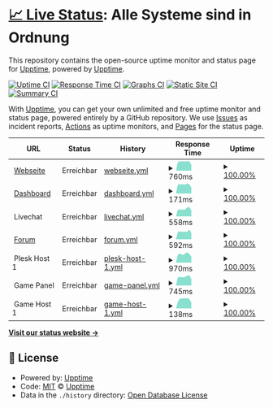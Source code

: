 # [📈 Live Status](https://status.whatthehost.de): <!--live status--> **Alle Systeme sind in Ordnung**

This repository contains the open-source uptime monitor and status page for [Upptime](https://upptime.js.org), powered by [Upptime](https://github.com/upptime/upptime).

[![Uptime CI](https://github.com/WhatTheHost-Dev/Status/workflows/Uptime%20CI/badge.svg)](https://github.com/WhatTheHost-Dev/Status/actions?query=workflow%3A%22Uptime+CI%22)
[![Response Time CI](https://github.com/WhatTheHost-Dev/Status/workflows/Response%20Time%20CI/badge.svg)](https://github.com/WhatTheHost-Dev/Status/actions?query=workflow%3A%22Response+Time+CI%22)
[![Graphs CI](https://github.com/WhatTheHost-Dev/Status/workflows/Graphs%20CI/badge.svg)](https://github.com/WhatTheHost-Dev/Status/actions?query=workflow%3A%22Graphs+CI%22)
[![Static Site CI](https://github.com/WhatTheHost-Dev/Status/workflows/Static%20Site%20CI/badge.svg)](https://github.com/WhatTheHost-Dev/Status/actions?query=workflow%3A%22Static+Site+CI%22)
[![Summary CI](https://github.com/WhatTheHost-Dev/Status/workflows/Summary%20CI/badge.svg)](https://github.com/WhatTheHost-Dev/Status/actions?query=workflow%3A%22Summary+CI%22)

With [Upptime](https://upptime.js.org), you can get your own unlimited and free uptime monitor and status page, powered entirely by a GitHub repository. We use [Issues](https://github.com/upptime/upptime/issues) as incident reports, [Actions](https://github.com/WhatTheHost-Dev/Status/actions) as uptime monitors, and [Pages](https://status.whatthehost.de) for the status page.

<!--start: status pages-->
<!-- This summary is generated by Upptime (https://github.com/upptime/upptime) -->
<!-- Do not edit this manually, your changes will be overwritten -->
<!-- prettier-ignore -->
| URL | Status | History | Response Time | Uptime |
| --- | ------ | ------- | ------------- | ------ |
| <img alt="" src="https://www.whatthehost.de/assets/favicons/favicon-192.png" height="13"> [Webseite](https://www.whatthehost.de) | Erreichbar | [webseite.yml](https://github.com/WhatTheHost-Dev/Status/commits/HEAD/history/webseite.yml) | <details><summary><img alt="Response time graph" src="./graphs/webseite/response-time-week.png" height="20"> 760ms</summary><br><a href="https://status.whatthehost.de/history/webseite"><img alt="Response time 721" src="https://img.shields.io/endpoint?url=https%3A%2F%2Fraw.githubusercontent.com%2FWhatTheHost-Dev%2FStatus%2FHEAD%2Fapi%2Fwebseite%2Fresponse-time.json"></a><br><a href="https://status.whatthehost.de/history/webseite"><img alt="24-hour response time 490" src="https://img.shields.io/endpoint?url=https%3A%2F%2Fraw.githubusercontent.com%2FWhatTheHost-Dev%2FStatus%2FHEAD%2Fapi%2Fwebseite%2Fresponse-time-day.json"></a><br><a href="https://status.whatthehost.de/history/webseite"><img alt="7-day response time 760" src="https://img.shields.io/endpoint?url=https%3A%2F%2Fraw.githubusercontent.com%2FWhatTheHost-Dev%2FStatus%2FHEAD%2Fapi%2Fwebseite%2Fresponse-time-week.json"></a><br><a href="https://status.whatthehost.de/history/webseite"><img alt="30-day response time 736" src="https://img.shields.io/endpoint?url=https%3A%2F%2Fraw.githubusercontent.com%2FWhatTheHost-Dev%2FStatus%2FHEAD%2Fapi%2Fwebseite%2Fresponse-time-month.json"></a><br><a href="https://status.whatthehost.de/history/webseite"><img alt="1-year response time 721" src="https://img.shields.io/endpoint?url=https%3A%2F%2Fraw.githubusercontent.com%2FWhatTheHost-Dev%2FStatus%2FHEAD%2Fapi%2Fwebseite%2Fresponse-time-year.json"></a></details> | <details><summary><a href="https://status.whatthehost.de/history/webseite">100.00%</a></summary><a href="https://status.whatthehost.de/history/webseite"><img alt="All-time uptime 100.00%" src="https://img.shields.io/endpoint?url=https%3A%2F%2Fraw.githubusercontent.com%2FWhatTheHost-Dev%2FStatus%2FHEAD%2Fapi%2Fwebseite%2Fuptime.json"></a><br><a href="https://status.whatthehost.de/history/webseite"><img alt="24-hour uptime 100.00%" src="https://img.shields.io/endpoint?url=https%3A%2F%2Fraw.githubusercontent.com%2FWhatTheHost-Dev%2FStatus%2FHEAD%2Fapi%2Fwebseite%2Fuptime-day.json"></a><br><a href="https://status.whatthehost.de/history/webseite"><img alt="7-day uptime 100.00%" src="https://img.shields.io/endpoint?url=https%3A%2F%2Fraw.githubusercontent.com%2FWhatTheHost-Dev%2FStatus%2FHEAD%2Fapi%2Fwebseite%2Fuptime-week.json"></a><br><a href="https://status.whatthehost.de/history/webseite"><img alt="30-day uptime 100.00%" src="https://img.shields.io/endpoint?url=https%3A%2F%2Fraw.githubusercontent.com%2FWhatTheHost-Dev%2FStatus%2FHEAD%2Fapi%2Fwebseite%2Fuptime-month.json"></a><br><a href="https://status.whatthehost.de/history/webseite"><img alt="1-year uptime 100.00%" src="https://img.shields.io/endpoint?url=https%3A%2F%2Fraw.githubusercontent.com%2FWhatTheHost-Dev%2FStatus%2FHEAD%2Fapi%2Fwebseite%2Fuptime-year.json"></a></details>
| <img alt="" src="https://www.whatthehost.de/assets/favicons/favicon-192.png" height="13"> [Dashboard](https://www.whatthehost.de) | Erreichbar | [dashboard.yml](https://github.com/WhatTheHost-Dev/Status/commits/HEAD/history/dashboard.yml) | <details><summary><img alt="Response time graph" src="./graphs/dashboard/response-time-week.png" height="20"> 171ms</summary><br><a href="https://status.whatthehost.de/history/dashboard"><img alt="Response time 174" src="https://img.shields.io/endpoint?url=https%3A%2F%2Fraw.githubusercontent.com%2FWhatTheHost-Dev%2FStatus%2FHEAD%2Fapi%2Fdashboard%2Fresponse-time.json"></a><br><a href="https://status.whatthehost.de/history/dashboard"><img alt="24-hour response time 113" src="https://img.shields.io/endpoint?url=https%3A%2F%2Fraw.githubusercontent.com%2FWhatTheHost-Dev%2FStatus%2FHEAD%2Fapi%2Fdashboard%2Fresponse-time-day.json"></a><br><a href="https://status.whatthehost.de/history/dashboard"><img alt="7-day response time 171" src="https://img.shields.io/endpoint?url=https%3A%2F%2Fraw.githubusercontent.com%2FWhatTheHost-Dev%2FStatus%2FHEAD%2Fapi%2Fdashboard%2Fresponse-time-week.json"></a><br><a href="https://status.whatthehost.de/history/dashboard"><img alt="30-day response time 183" src="https://img.shields.io/endpoint?url=https%3A%2F%2Fraw.githubusercontent.com%2FWhatTheHost-Dev%2FStatus%2FHEAD%2Fapi%2Fdashboard%2Fresponse-time-month.json"></a><br><a href="https://status.whatthehost.de/history/dashboard"><img alt="1-year response time 174" src="https://img.shields.io/endpoint?url=https%3A%2F%2Fraw.githubusercontent.com%2FWhatTheHost-Dev%2FStatus%2FHEAD%2Fapi%2Fdashboard%2Fresponse-time-year.json"></a></details> | <details><summary><a href="https://status.whatthehost.de/history/dashboard">100.00%</a></summary><a href="https://status.whatthehost.de/history/dashboard"><img alt="All-time uptime 100.00%" src="https://img.shields.io/endpoint?url=https%3A%2F%2Fraw.githubusercontent.com%2FWhatTheHost-Dev%2FStatus%2FHEAD%2Fapi%2Fdashboard%2Fuptime.json"></a><br><a href="https://status.whatthehost.de/history/dashboard"><img alt="24-hour uptime 100.00%" src="https://img.shields.io/endpoint?url=https%3A%2F%2Fraw.githubusercontent.com%2FWhatTheHost-Dev%2FStatus%2FHEAD%2Fapi%2Fdashboard%2Fuptime-day.json"></a><br><a href="https://status.whatthehost.de/history/dashboard"><img alt="7-day uptime 100.00%" src="https://img.shields.io/endpoint?url=https%3A%2F%2Fraw.githubusercontent.com%2FWhatTheHost-Dev%2FStatus%2FHEAD%2Fapi%2Fdashboard%2Fuptime-week.json"></a><br><a href="https://status.whatthehost.de/history/dashboard"><img alt="30-day uptime 100.00%" src="https://img.shields.io/endpoint?url=https%3A%2F%2Fraw.githubusercontent.com%2FWhatTheHost-Dev%2FStatus%2FHEAD%2Fapi%2Fdashboard%2Fuptime-month.json"></a><br><a href="https://status.whatthehost.de/history/dashboard"><img alt="1-year uptime 100.00%" src="https://img.shields.io/endpoint?url=https%3A%2F%2Fraw.githubusercontent.com%2FWhatTheHost-Dev%2FStatus%2FHEAD%2Fapi%2Fdashboard%2Fuptime-year.json"></a></details>
| <img alt="" src="https://www.whatthehost.de/assets/favicons/favicon-192.png" height="13"> Livechat | Erreichbar | [livechat.yml](https://github.com/WhatTheHost-Dev/Status/commits/HEAD/history/livechat.yml) | <details><summary><img alt="Response time graph" src="./graphs/livechat/response-time-week.png" height="20"> 558ms</summary><br><a href="https://status.whatthehost.de/history/livechat"><img alt="Response time 485" src="https://img.shields.io/endpoint?url=https%3A%2F%2Fraw.githubusercontent.com%2FWhatTheHost-Dev%2FStatus%2FHEAD%2Fapi%2Flivechat%2Fresponse-time.json"></a><br><a href="https://status.whatthehost.de/history/livechat"><img alt="24-hour response time 437" src="https://img.shields.io/endpoint?url=https%3A%2F%2Fraw.githubusercontent.com%2FWhatTheHost-Dev%2FStatus%2FHEAD%2Fapi%2Flivechat%2Fresponse-time-day.json"></a><br><a href="https://status.whatthehost.de/history/livechat"><img alt="7-day response time 558" src="https://img.shields.io/endpoint?url=https%3A%2F%2Fraw.githubusercontent.com%2FWhatTheHost-Dev%2FStatus%2FHEAD%2Fapi%2Flivechat%2Fresponse-time-week.json"></a><br><a href="https://status.whatthehost.de/history/livechat"><img alt="30-day response time 495" src="https://img.shields.io/endpoint?url=https%3A%2F%2Fraw.githubusercontent.com%2FWhatTheHost-Dev%2FStatus%2FHEAD%2Fapi%2Flivechat%2Fresponse-time-month.json"></a><br><a href="https://status.whatthehost.de/history/livechat"><img alt="1-year response time 485" src="https://img.shields.io/endpoint?url=https%3A%2F%2Fraw.githubusercontent.com%2FWhatTheHost-Dev%2FStatus%2FHEAD%2Fapi%2Flivechat%2Fresponse-time-year.json"></a></details> | <details><summary><a href="https://status.whatthehost.de/history/livechat">100.00%</a></summary><a href="https://status.whatthehost.de/history/livechat"><img alt="All-time uptime 99.98%" src="https://img.shields.io/endpoint?url=https%3A%2F%2Fraw.githubusercontent.com%2FWhatTheHost-Dev%2FStatus%2FHEAD%2Fapi%2Flivechat%2Fuptime.json"></a><br><a href="https://status.whatthehost.de/history/livechat"><img alt="24-hour uptime 100.00%" src="https://img.shields.io/endpoint?url=https%3A%2F%2Fraw.githubusercontent.com%2FWhatTheHost-Dev%2FStatus%2FHEAD%2Fapi%2Flivechat%2Fuptime-day.json"></a><br><a href="https://status.whatthehost.de/history/livechat"><img alt="7-day uptime 100.00%" src="https://img.shields.io/endpoint?url=https%3A%2F%2Fraw.githubusercontent.com%2FWhatTheHost-Dev%2FStatus%2FHEAD%2Fapi%2Flivechat%2Fuptime-week.json"></a><br><a href="https://status.whatthehost.de/history/livechat"><img alt="30-day uptime 100.00%" src="https://img.shields.io/endpoint?url=https%3A%2F%2Fraw.githubusercontent.com%2FWhatTheHost-Dev%2FStatus%2FHEAD%2Fapi%2Flivechat%2Fuptime-month.json"></a><br><a href="https://status.whatthehost.de/history/livechat"><img alt="1-year uptime 99.98%" src="https://img.shields.io/endpoint?url=https%3A%2F%2Fraw.githubusercontent.com%2FWhatTheHost-Dev%2FStatus%2FHEAD%2Fapi%2Flivechat%2Fuptime-year.json"></a></details>
| <img alt="" src="https://www.whatthehost.de/assets/favicons/favicon-192.png" height="13"> [Forum](https://community.whatthehost.de) | Erreichbar | [forum.yml](https://github.com/WhatTheHost-Dev/Status/commits/HEAD/history/forum.yml) | <details><summary><img alt="Response time graph" src="./graphs/forum/response-time-week.png" height="20"> 592ms</summary><br><a href="https://status.whatthehost.de/history/forum"><img alt="Response time 598" src="https://img.shields.io/endpoint?url=https%3A%2F%2Fraw.githubusercontent.com%2FWhatTheHost-Dev%2FStatus%2FHEAD%2Fapi%2Fforum%2Fresponse-time.json"></a><br><a href="https://status.whatthehost.de/history/forum"><img alt="24-hour response time 477" src="https://img.shields.io/endpoint?url=https%3A%2F%2Fraw.githubusercontent.com%2FWhatTheHost-Dev%2FStatus%2FHEAD%2Fapi%2Fforum%2Fresponse-time-day.json"></a><br><a href="https://status.whatthehost.de/history/forum"><img alt="7-day response time 592" src="https://img.shields.io/endpoint?url=https%3A%2F%2Fraw.githubusercontent.com%2FWhatTheHost-Dev%2FStatus%2FHEAD%2Fapi%2Fforum%2Fresponse-time-week.json"></a><br><a href="https://status.whatthehost.de/history/forum"><img alt="30-day response time 617" src="https://img.shields.io/endpoint?url=https%3A%2F%2Fraw.githubusercontent.com%2FWhatTheHost-Dev%2FStatus%2FHEAD%2Fapi%2Fforum%2Fresponse-time-month.json"></a><br><a href="https://status.whatthehost.de/history/forum"><img alt="1-year response time 598" src="https://img.shields.io/endpoint?url=https%3A%2F%2Fraw.githubusercontent.com%2FWhatTheHost-Dev%2FStatus%2FHEAD%2Fapi%2Fforum%2Fresponse-time-year.json"></a></details> | <details><summary><a href="https://status.whatthehost.de/history/forum">100.00%</a></summary><a href="https://status.whatthehost.de/history/forum"><img alt="All-time uptime 100.00%" src="https://img.shields.io/endpoint?url=https%3A%2F%2Fraw.githubusercontent.com%2FWhatTheHost-Dev%2FStatus%2FHEAD%2Fapi%2Fforum%2Fuptime.json"></a><br><a href="https://status.whatthehost.de/history/forum"><img alt="24-hour uptime 100.00%" src="https://img.shields.io/endpoint?url=https%3A%2F%2Fraw.githubusercontent.com%2FWhatTheHost-Dev%2FStatus%2FHEAD%2Fapi%2Fforum%2Fuptime-day.json"></a><br><a href="https://status.whatthehost.de/history/forum"><img alt="7-day uptime 100.00%" src="https://img.shields.io/endpoint?url=https%3A%2F%2Fraw.githubusercontent.com%2FWhatTheHost-Dev%2FStatus%2FHEAD%2Fapi%2Fforum%2Fuptime-week.json"></a><br><a href="https://status.whatthehost.de/history/forum"><img alt="30-day uptime 100.00%" src="https://img.shields.io/endpoint?url=https%3A%2F%2Fraw.githubusercontent.com%2FWhatTheHost-Dev%2FStatus%2FHEAD%2Fapi%2Fforum%2Fuptime-month.json"></a><br><a href="https://status.whatthehost.de/history/forum"><img alt="1-year uptime 100.00%" src="https://img.shields.io/endpoint?url=https%3A%2F%2Fraw.githubusercontent.com%2FWhatTheHost-Dev%2FStatus%2FHEAD%2Fapi%2Fforum%2Fuptime-year.json"></a></details>
| <img alt="" src="https://www.whatthehost.de/assets/favicons/favicon-192.png" height="13"> Plesk Host 1 | Erreichbar | [plesk-host-1.yml](https://github.com/WhatTheHost-Dev/Status/commits/HEAD/history/plesk-host-1.yml) | <details><summary><img alt="Response time graph" src="./graphs/plesk-host-1/response-time-week.png" height="20"> 970ms</summary><br><a href="https://status.whatthehost.de/history/plesk-host-1"><img alt="Response time 918" src="https://img.shields.io/endpoint?url=https%3A%2F%2Fraw.githubusercontent.com%2FWhatTheHost-Dev%2FStatus%2FHEAD%2Fapi%2Fplesk-host-1%2Fresponse-time.json"></a><br><a href="https://status.whatthehost.de/history/plesk-host-1"><img alt="24-hour response time 698" src="https://img.shields.io/endpoint?url=https%3A%2F%2Fraw.githubusercontent.com%2FWhatTheHost-Dev%2FStatus%2FHEAD%2Fapi%2Fplesk-host-1%2Fresponse-time-day.json"></a><br><a href="https://status.whatthehost.de/history/plesk-host-1"><img alt="7-day response time 970" src="https://img.shields.io/endpoint?url=https%3A%2F%2Fraw.githubusercontent.com%2FWhatTheHost-Dev%2FStatus%2FHEAD%2Fapi%2Fplesk-host-1%2Fresponse-time-week.json"></a><br><a href="https://status.whatthehost.de/history/plesk-host-1"><img alt="30-day response time 933" src="https://img.shields.io/endpoint?url=https%3A%2F%2Fraw.githubusercontent.com%2FWhatTheHost-Dev%2FStatus%2FHEAD%2Fapi%2Fplesk-host-1%2Fresponse-time-month.json"></a><br><a href="https://status.whatthehost.de/history/plesk-host-1"><img alt="1-year response time 918" src="https://img.shields.io/endpoint?url=https%3A%2F%2Fraw.githubusercontent.com%2FWhatTheHost-Dev%2FStatus%2FHEAD%2Fapi%2Fplesk-host-1%2Fresponse-time-year.json"></a></details> | <details><summary><a href="https://status.whatthehost.de/history/plesk-host-1">100.00%</a></summary><a href="https://status.whatthehost.de/history/plesk-host-1"><img alt="All-time uptime 100.00%" src="https://img.shields.io/endpoint?url=https%3A%2F%2Fraw.githubusercontent.com%2FWhatTheHost-Dev%2FStatus%2FHEAD%2Fapi%2Fplesk-host-1%2Fuptime.json"></a><br><a href="https://status.whatthehost.de/history/plesk-host-1"><img alt="24-hour uptime 100.00%" src="https://img.shields.io/endpoint?url=https%3A%2F%2Fraw.githubusercontent.com%2FWhatTheHost-Dev%2FStatus%2FHEAD%2Fapi%2Fplesk-host-1%2Fuptime-day.json"></a><br><a href="https://status.whatthehost.de/history/plesk-host-1"><img alt="7-day uptime 100.00%" src="https://img.shields.io/endpoint?url=https%3A%2F%2Fraw.githubusercontent.com%2FWhatTheHost-Dev%2FStatus%2FHEAD%2Fapi%2Fplesk-host-1%2Fuptime-week.json"></a><br><a href="https://status.whatthehost.de/history/plesk-host-1"><img alt="30-day uptime 100.00%" src="https://img.shields.io/endpoint?url=https%3A%2F%2Fraw.githubusercontent.com%2FWhatTheHost-Dev%2FStatus%2FHEAD%2Fapi%2Fplesk-host-1%2Fuptime-month.json"></a><br><a href="https://status.whatthehost.de/history/plesk-host-1"><img alt="1-year uptime 100.00%" src="https://img.shields.io/endpoint?url=https%3A%2F%2Fraw.githubusercontent.com%2FWhatTheHost-Dev%2FStatus%2FHEAD%2Fapi%2Fplesk-host-1%2Fuptime-year.json"></a></details>
| <img alt="" src="https://www.whatthehost.de/assets/favicons/favicon-192.png" height="13"> Game Panel | Erreichbar | [game-panel.yml](https://github.com/WhatTheHost-Dev/Status/commits/HEAD/history/game-panel.yml) | <details><summary><img alt="Response time graph" src="./graphs/game-panel/response-time-week.png" height="20"> 745ms</summary><br><a href="https://status.whatthehost.de/history/game-panel"><img alt="Response time 739" src="https://img.shields.io/endpoint?url=https%3A%2F%2Fraw.githubusercontent.com%2FWhatTheHost-Dev%2FStatus%2FHEAD%2Fapi%2Fgame-panel%2Fresponse-time.json"></a><br><a href="https://status.whatthehost.de/history/game-panel"><img alt="24-hour response time 573" src="https://img.shields.io/endpoint?url=https%3A%2F%2Fraw.githubusercontent.com%2FWhatTheHost-Dev%2FStatus%2FHEAD%2Fapi%2Fgame-panel%2Fresponse-time-day.json"></a><br><a href="https://status.whatthehost.de/history/game-panel"><img alt="7-day response time 745" src="https://img.shields.io/endpoint?url=https%3A%2F%2Fraw.githubusercontent.com%2FWhatTheHost-Dev%2FStatus%2FHEAD%2Fapi%2Fgame-panel%2Fresponse-time-week.json"></a><br><a href="https://status.whatthehost.de/history/game-panel"><img alt="30-day response time 710" src="https://img.shields.io/endpoint?url=https%3A%2F%2Fraw.githubusercontent.com%2FWhatTheHost-Dev%2FStatus%2FHEAD%2Fapi%2Fgame-panel%2Fresponse-time-month.json"></a><br><a href="https://status.whatthehost.de/history/game-panel"><img alt="1-year response time 739" src="https://img.shields.io/endpoint?url=https%3A%2F%2Fraw.githubusercontent.com%2FWhatTheHost-Dev%2FStatus%2FHEAD%2Fapi%2Fgame-panel%2Fresponse-time-year.json"></a></details> | <details><summary><a href="https://status.whatthehost.de/history/game-panel">100.00%</a></summary><a href="https://status.whatthehost.de/history/game-panel"><img alt="All-time uptime 100.00%" src="https://img.shields.io/endpoint?url=https%3A%2F%2Fraw.githubusercontent.com%2FWhatTheHost-Dev%2FStatus%2FHEAD%2Fapi%2Fgame-panel%2Fuptime.json"></a><br><a href="https://status.whatthehost.de/history/game-panel"><img alt="24-hour uptime 100.00%" src="https://img.shields.io/endpoint?url=https%3A%2F%2Fraw.githubusercontent.com%2FWhatTheHost-Dev%2FStatus%2FHEAD%2Fapi%2Fgame-panel%2Fuptime-day.json"></a><br><a href="https://status.whatthehost.de/history/game-panel"><img alt="7-day uptime 100.00%" src="https://img.shields.io/endpoint?url=https%3A%2F%2Fraw.githubusercontent.com%2FWhatTheHost-Dev%2FStatus%2FHEAD%2Fapi%2Fgame-panel%2Fuptime-week.json"></a><br><a href="https://status.whatthehost.de/history/game-panel"><img alt="30-day uptime 100.00%" src="https://img.shields.io/endpoint?url=https%3A%2F%2Fraw.githubusercontent.com%2FWhatTheHost-Dev%2FStatus%2FHEAD%2Fapi%2Fgame-panel%2Fuptime-month.json"></a><br><a href="https://status.whatthehost.de/history/game-panel"><img alt="1-year uptime 100.00%" src="https://img.shields.io/endpoint?url=https%3A%2F%2Fraw.githubusercontent.com%2FWhatTheHost-Dev%2FStatus%2FHEAD%2Fapi%2Fgame-panel%2Fuptime-year.json"></a></details>
| <img alt="" src="https://www.whatthehost.de/assets/favicons/favicon-192.png" height="13"> Game Host 1 | Erreichbar | [game-host-1.yml](https://github.com/WhatTheHost-Dev/Status/commits/HEAD/history/game-host-1.yml) | <details><summary><img alt="Response time graph" src="./graphs/game-host-1/response-time-week.png" height="20"> 138ms</summary><br><a href="https://status.whatthehost.de/history/game-host-1"><img alt="Response time 131" src="https://img.shields.io/endpoint?url=https%3A%2F%2Fraw.githubusercontent.com%2FWhatTheHost-Dev%2FStatus%2FHEAD%2Fapi%2Fgame-host-1%2Fresponse-time.json"></a><br><a href="https://status.whatthehost.de/history/game-host-1"><img alt="24-hour response time 87" src="https://img.shields.io/endpoint?url=https%3A%2F%2Fraw.githubusercontent.com%2FWhatTheHost-Dev%2FStatus%2FHEAD%2Fapi%2Fgame-host-1%2Fresponse-time-day.json"></a><br><a href="https://status.whatthehost.de/history/game-host-1"><img alt="7-day response time 138" src="https://img.shields.io/endpoint?url=https%3A%2F%2Fraw.githubusercontent.com%2FWhatTheHost-Dev%2FStatus%2FHEAD%2Fapi%2Fgame-host-1%2Fresponse-time-week.json"></a><br><a href="https://status.whatthehost.de/history/game-host-1"><img alt="30-day response time 135" src="https://img.shields.io/endpoint?url=https%3A%2F%2Fraw.githubusercontent.com%2FWhatTheHost-Dev%2FStatus%2FHEAD%2Fapi%2Fgame-host-1%2Fresponse-time-month.json"></a><br><a href="https://status.whatthehost.de/history/game-host-1"><img alt="1-year response time 131" src="https://img.shields.io/endpoint?url=https%3A%2F%2Fraw.githubusercontent.com%2FWhatTheHost-Dev%2FStatus%2FHEAD%2Fapi%2Fgame-host-1%2Fresponse-time-year.json"></a></details> | <details><summary><a href="https://status.whatthehost.de/history/game-host-1">100.00%</a></summary><a href="https://status.whatthehost.de/history/game-host-1"><img alt="All-time uptime 100.00%" src="https://img.shields.io/endpoint?url=https%3A%2F%2Fraw.githubusercontent.com%2FWhatTheHost-Dev%2FStatus%2FHEAD%2Fapi%2Fgame-host-1%2Fuptime.json"></a><br><a href="https://status.whatthehost.de/history/game-host-1"><img alt="24-hour uptime 100.00%" src="https://img.shields.io/endpoint?url=https%3A%2F%2Fraw.githubusercontent.com%2FWhatTheHost-Dev%2FStatus%2FHEAD%2Fapi%2Fgame-host-1%2Fuptime-day.json"></a><br><a href="https://status.whatthehost.de/history/game-host-1"><img alt="7-day uptime 100.00%" src="https://img.shields.io/endpoint?url=https%3A%2F%2Fraw.githubusercontent.com%2FWhatTheHost-Dev%2FStatus%2FHEAD%2Fapi%2Fgame-host-1%2Fuptime-week.json"></a><br><a href="https://status.whatthehost.de/history/game-host-1"><img alt="30-day uptime 100.00%" src="https://img.shields.io/endpoint?url=https%3A%2F%2Fraw.githubusercontent.com%2FWhatTheHost-Dev%2FStatus%2FHEAD%2Fapi%2Fgame-host-1%2Fuptime-month.json"></a><br><a href="https://status.whatthehost.de/history/game-host-1"><img alt="1-year uptime 100.00%" src="https://img.shields.io/endpoint?url=https%3A%2F%2Fraw.githubusercontent.com%2FWhatTheHost-Dev%2FStatus%2FHEAD%2Fapi%2Fgame-host-1%2Fuptime-year.json"></a></details>

<!--end: status pages-->

[**Visit our status website →**](https://status.whatthehost.de)

## 📄 License

- Powered by: [Upptime](https://github.com/upptime/upptime)
- Code: [MIT](./LICENSE) © [Upptime](https://upptime.js.org)
- Data in the `./history` directory: [Open Database License](https://opendatacommons.org/licenses/odbl/1-0/)
